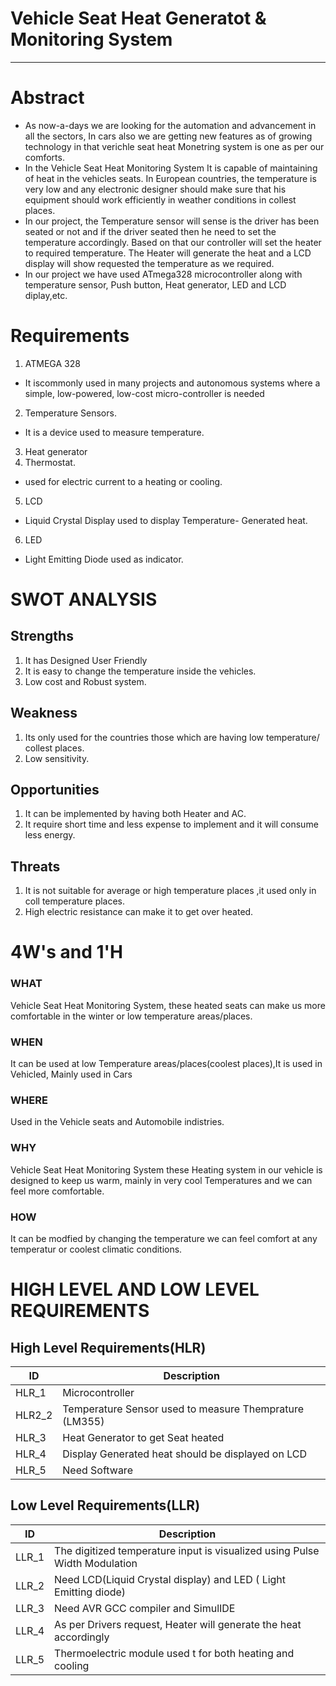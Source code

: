 # Vehicle Seat Heat Generatot & Monitoring System
****
# Abstract
- As now-a-days we are looking for the automation and advancement in all the sectors, In cars also we are getting new features as of growing technology in that verichle seat heat Monetring system is one as per our comforts.
-  In the Vehicle Seat Heat Monitoring System It is capable of maintaining of heat in the vehicles seats. In European countries, the temperature is very low and any electronic designer should make sure that his equipment should work efficiently in weather conditions in collest places. 
- In our project, the Temperature sensor will sense is the driver has been seated or not and if the driver seated then he need to set the temperature accordingly. Based on that our controller will set the heater to required temperature. The Heater will generate the heat and a LCD display will show requested the temperature as we required.
- In our project we have used ATmega328 microcontroller along with temperature sensor, Push button, Heat generator, LED and LCD diplay,etc.


# Requirements
1. ATMEGA 328 
- It iscommonly used in many projects and autonomous systems where a simple, low-powered, low-cost micro-controller is needed
2. Temperature Sensors.
- It is a device used to measure temperature.
3. Heat generator
4. Thermostat. 
- used for electric current to a heating or cooling.
5. LCD 
- Liquid Crystal Display used to display Temperature- Generated heat.
6. LED 
- Light Emitting Diode used as indicator.


# SWOT ANALYSIS
## Strengths
1. It has Designed User Friendly
2. It is easy to change the temperature inside the vehicles.
3. Low cost and Robust system.
## Weakness
1. Its only used for the countries those  which are having low temperature/ collest places.
2. Low sensitivity.
## Opportunities
1. It can be implemented by having both Heater and AC.
2.  It require short time and less expense to implement and it will consume less energy.
## Threats
1. It is not suitable for average or high temperature places ,it used only in coll temperature places.
2. High electric resistance can make it to get over heated.

# 4W's and 1'H
### WHAT 
Vehicle Seat Heat Monitoring System, these heated seats can make us more comfortable in the winter or low temperature areas/places.
### WHEN
It can be used at low Temperature areas/places(coolest places),It is used in Vehicled, Mainly used in Cars
### WHERE 
Used in the Vehicle seats and Automobile indistries.
### WHY
Vehicle Seat Heat Monitoring System these Heating system in our vehicle is designed to keep us warm, mainly in very cool Temperatures and we can feel more comfortable.
### HOW
It can be modfied by changing the temperature we can feel comfort at any temperatur or coolest climatic conditions.

# HIGH LEVEL AND LOW LEVEL REQUIREMENTS
## High Level Requirements(HLR)
|ID| Description |
| -- |--- |
| HLR_1 | Microcontroller   |
| HLR2_2  | Temperature Sensor used to measure Themprature (LM355)|
| HLR_3  | Heat Generator to get Seat heated|
| HLR_4  | Display Generated heat should be displayed on LCD|
| HLR_5   | Need Software|

## Low Level Requirements(LLR)
| ID      | Description |
| ----------- | ----------- |
| LLR_1 | The digitized temperature input is visualized using Pulse Width Modulation|
| LLR_2 |Need LCD(Liquid Crystal display) and LED ( Light Emitting diode) |
| LLR_3   | Need AVR GCC compiler and SimulIDE |
| LLR_4|  As per Drivers request, Heater will generate the heat accordingly|
|LLR_5|Thermoelectric module used t for both heating and cooling|

